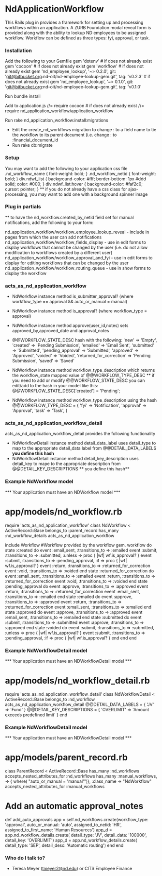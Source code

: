 # NdApplicationWorkflow #

This Rails plug in provides a framework for setting up and processing workflows within an application.  A ZURB Foundation modal reveal form is provided along with the ability to lookup ND employees to be assigned workflow.  Workflow can be defined as three types: fyi, approval, or task.

### Installation ###

Add the following to your Gemfile
gem 'dotenv' # if does not already exist
gem 'cocoon' # if does not already exist
gem 'workflow' # if does not already exist
gem 'nd_employee_lookup', '~> 0.2.0', git: 'git@bitbucket.org:nd-oit/nd-employee-lookup-gem.git', tag: 'v0.2.3'  # if does not already exist
gem 'nd_employee_lookup', '~> 0.1.0', git: 'git@bitbucket.org:nd-oit/nd-employee-lookup-gem.git', tag: 'v0.1.0'

Run bundle install

Add to application.js
//= require cocoon  # if does not already exist
//= require nd_application_workflow/application_workflow

Run rake nd_application_workflow:install:migrations
- Edit the create_nd_workflows migration to change :<parent id> to a field name to
tie the workflow to its parent document (i.e. change :<parent id> to :financial_document_id
- Run rake db:migrate

### Setup ###

You may want to add the following to your application css file
.nd_workflow_name {  font-weight: bold; }
.nd_workflow_netid {  font-weight: bold; }
div.ndwf_list {	background-color: #fff;	border-bottom: 1px #ddd solid;	color: #000; }
div.ndwf_list:hover { background-color: #faf2c0; cursor: pointer; }
** if you do not already have a css class for ajax-processing, you may want to add one
with a background spinner image

### Plug in partials ###
** to have the nd_workflow.created_by_netid field set for manual notifications, add
the following to your form: 
<input type="hidden" id="nd_workflow_current_user_id" name="nd_workflow_current_user_netid" value="<%= session.user_netid %>">

nd_application_workflow/workflow_employee_lookup_reveal - include in pages from which the user can add notifications
nd_application_workflow/workflow_fields_display - use in edit forms to display workflows that cannot be changed by the user (i.e. do not allow modification to workflows created by a different user)
nd_application_workflow/workflow_approval_and_fyi - use in edit forms to display for editing workflows that can be changed by the user
nd_application_workflow/workflow_routing_queue - use in show forms to display the workflow

### acts_as_nd_application_workflow ###

- NdWorkflow instance method is_submitter_approval?  (where workflow_type == approval && auto_or_manual = manual)
- NdWorkflow instance method is_approval? (where workflow_type = approval)
- NdWorkflow instance method approve(user_id,notes) sets approved_by,approved_date and approval_notes
- @@WORKFLOW_STATE_DESC hash with the following: 
      'new'             => 'Empty',
      'created'         => 'Pending Submission',
      'emailed'         => 'Email Sent',
      'submitted'       => 'Submitted',
      'pending_approval' => 'Submitted',
      'approved'        => 'Approved',
      'voided'          => 'Voided',
      'returned_for_correction' => 'Pending Submission',
      'saved' => 'Saved'
- NdWorkflow instance method workflow_type_description which returns the workflow_state mapped value of @@WORKFLOW_TYPE_DESC 
** if you need to add or modify @@WORKFLOW_STATE_DESC you can edit/add to the hash in your model like this:
  @@WORKFLOW_STATE_DESC['created'] = 'Pending';
  
- NdWorkflow instance method workflow_type_description using the hash
  @@WORKFLOW_TYPE_DESC = {
      'fyi'      => 'Notification',
      'approval'   => 'Approval',
      'task' => 'Task',
    }

### acts_as_nd_application_workflow_detail ###
acts_as_nd_application_workflow_detail provides the following functionality
- NdWorkflowDetail instance method detail_data_label  uses detail_type to map to the appropriate detail_data label from @@DETAIL_DATA_LABELS **you define this hash**
- NdWorkflowDetail instance method detail_key_description  uses detail_key to mape to the appropriate description from @@DETAIL_KEY_DESCRIPTIONS ** you define this hash**

### Example NdWorkflow model ###
*** Your application must have an NDWorkflow model ***
# app/models/nd_workflow.rb

require 'acts_as_nd_application_workflow'
class NdWorkflow < ActiveRecord::Base
  belongs_to :parent_record
  has_many :nd_workflow_details
  acts_as_nd_application_workflow

  include Workflow
  #Workflow provided by the workflow gem.
  workflow do
    state :created do
      event :email_sent, :transitions_to => :emailed
      event :submit, :transitions_to => :submitted, :unless => proc {  |wf| wf.is_approval? }
      event :submit, :transitions_to => :pending_approval, :if => proc {  |wf| wf.is_approval? }
      event :return, :transitions_to => :returned_for_correction
      event :void, :transitions_to => :voided
    end
    state :returned_for_correction do
      event :email_sent, :transitions_to => :emailed
      event :return, :transitions_to => :returned_for_correction
      event :void, :transitions_to => :voided
    end
    state :pending_approval do
      event :approve, :transitions_to => :approved
      event :return, :transitions_to => :returned_for_correction
      event :email_sent, :transitions_to => :emailed
    end
    state :emailed do
      event :approve, :transitions_to => :approved
      event :return, :transitions_to => :returned_for_correction
      event :email_sent, :transitions_to => :emailed
    end
    state :approved do
      event :approve, :transitions_to => :approved
      event :email_sent, :transitions_to => :emailed
    end
    state :submitted do
      event :submit, :transitions_to => :submitted
      event :approve, :transitions_to => :approved
    end
    state :voided do
      event :submit, :transitions_to => :submitted, :unless => proc {  |wf| wf.is_approval? }
      event :submit, :transitions_to => :pending_approval, :if => proc {  |wf| wf.is_approval? }
    end
  end
end

### Example NdWorkflowDetail model ###
*** Your application must have an NDWorkflowDetail model ***
# app/models/nd_workflow_detail.rb
require 'acts_as_nd_application_workflow_detail'
class NdWorkflowDetail < ActiveRecord::Base
  belongs_to :nd_workflow
  acts_as_nd_application_workflow_detail
  @@DETAIL_DATA_LABELS = {
    'JV' => 'Fund'
  }
  @@DETAIL_KEY_DESCRIPTIONS = {
    'OVERLIMIT' => 'Amount exceeds predefined limit'
  }
end

### Example NdWorkflowDetail model ###
*** Your application must have an NDWorkflowDetail model ***
# app/models/parent_record.rb
class ParentRecord < ActiveRecord::Base
  has_many :nd_workflows
  accepts_nested_attributes_for :nd_workflows
  has_many :manual_workflows, -> { where( "auto_or_manual = 'manual'")}, :class_name => "NdWorkflow"
  accepts_nested_attributes_for :manual_workflows

  # Add an automatic approval_notes
  def add_auto_approvals
    app = self.nd_workflows.create(workflow_type: 'approval', auto_or_manual: 'auto', assigned_to_netid: 'HR', assigned_to_first_name: 'Human Resources')
    app_d = app.nd_workflow_details.create( detail_type: 'JV', detail_data: '100000', detail_key: 'OVERLIMIT')
    app_d = app.nd_workflow_details.create( detail_type: 'SEP', detail_desc: 'Automatic routing')
  end
end


### Who do I talk to? ###

* Teresa Meyer (tmeyer2@nd.edu) or CITS Employee Finance